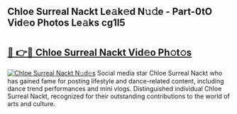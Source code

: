## Chloe Surreal Nackt Le𝚊k𝚎d N𝚞𝚍e - Part-0tO Vid𝚎o Photos Le𝚊ks cg1I5

# <h2><a href="http://fb1vrp.evod.top/?m=Chloe+Surreal+Nackt">🔗 👉🔴 Chloe Surreal Nackt Vid𝚎o Ph𝚘t𝚘s</a></h2>

[![Chloe Surreal Nackt N𝚞d𝚎s](https://i.imgur.com/8V9OHl7.gif)](http://fb1vrp.evod.top/?m=Chloe+Surreal+Nackt)
Social media star Chloe Surreal Nackt who has gained fame for posting lifestyle and dance-related content, including dance trend performances and mini vlogs. Distinguished individual Chloe Surreal Nackt, recognized for their outstanding contributions to the world of arts and culture. 
